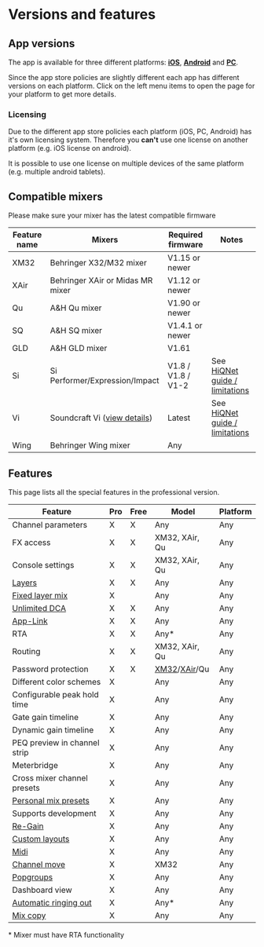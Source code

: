 # Versions and features

## App versions
The app is available for three different platforms: **[iOS](platforms/ios.md)**, **[Android](platforms/android.md)** and **[PC](platforms/pc.md)**.

Since the app store policies are slightly different each app has different versions on each platform.
Click on the left menu items to open the page for your platform to get more details.

### Licensing
Due to the different app store policies each platform (iOS, PC, Android) has it's own licensing system.
Therefore you **can't** use one license on another platform (e.g. iOS license on android).

It is possible to use one license on multiple devices of the same platform (e.g. multiple android tablets).

## Compatible mixers
Please make sure your mixer has the latest compatible firmware

| Feature name | Mixers | Required firmware | Notes | 
| -- | -- | -- | -- |
| XM32 | Behringer X32/M32 mixer | V1.15 or newer | |
| XAir | Behringer XAir or Midas MR mixer | V1.12 or newer | |
| Qu | A&H Qu mixer | V1.90 or newer | |
| SQ | A&H SQ mixer | V1.4.1 or newer | |
| GLD | A&H GLD mixer | V1.61 | |
| Si | Si Performer/Expression/Impact | V1.8 / V1.8 / V1-2 | See [HiQNet guide / limitations](soundcraft/hiqnet.md)
| Vi | Soundcraft Vi ([view details](soundcraft/vi.md)) | Latest | See [HiQNet guide / limitations](soundcraft/hiqnet.md)
| Wing | Behringer Wing mixer | Any | |


## Features
This page lists all the special features in the professional version.

| Feature | Pro | Free | Model | Platform |
| ------ |  ------ | ------ | --- | --- |
| Channel parameters | X | X | Any | Any |
| FX access | X | X | XM32, XAir, Qu | Any |
| Console settings | X | X | XM32, XAir, Qu | Any |
| [Layers](layers.md)  | X | X | Any | Any |
| [Fixed layer mix](layers.md) | X | | Any | Any |
| [Unlimited DCA](layer-idcas.md) | X | X | Any | Any |
| [App-Link](app-link.md) | X | X | Any | Any |
| RTA | X | X | Any\* | Any |
| Routing | X| X | XM32, XAir, Qu | Any |
| Password protection | X | X | [XM32](xm32/bus-password.md)/[XAir](xair/bus-password.md)/Qu | Any |
| Different color schemes | X | | Any | Any |
| Configurable peak hold time | X | | Any | Any |
| Gate gain timeline | X | | Any | Any |
| Dynamic gain timeline | X | | Any | Any |
| PEQ preview in channel strip | X | | Any | Any |
| Meterbridge | X | | Any | Any |
| Cross mixer channel presets | X | | Any | Any |
| [Personal mix presets](mix-presets.md) | X | | Any | Any |
| Supports development | X | | Any | Any |
| [Re-Gain](re-gain.md) | X | | Any | Any |
| [Custom layouts](custom-layouts.md) | X | | Any | Any |
| [Midi](midi.md) | X | | Any | Any |
| [Channel move](xm32/channel-move.md) | X | | XM32 | Any |
| [Popgroups](settings/user_session.md) | X | | Any | Any |
| Dashboard view | X | | Any | Any |
| [Automatic ringing out](feedback-detection.md) | X | | Any* | Any |
| [Mix copy](mix-copy.md) | X | | Any | Any |

\* Mixer must have RTA functionality
